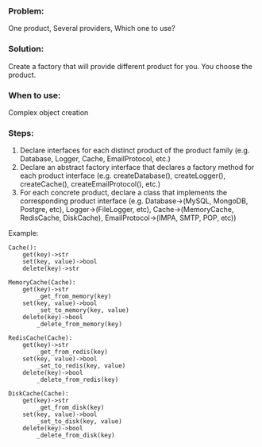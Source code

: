 ### Problem:
One product, Several providers, Which one to use?
### Solution:
Create a factory that will provide different product for you. You choose the product.
### When to use:
Complex object creation
### Steps:
1. Declare interfaces for each distinct product of the product family (e.g. Database, Logger, Cache, EmailProtocol, etc.)
2. Declare an abstract factory interface that declares a factory method for each product interface (e.g. createDatabase(), createLogger(), createCache(), createEmailProtocol(), etc.)
3. For each concrete product, declare a class that implements the corresponding product interface (e.g. Database->(MySQL, MongoDB, Postgre, etc), Logger->(FileLogger, etc), Cache->(MemoryCache, RedisCache, DiskCache), EmailProtocol->(IMPA, SMTP, POP, etc))

Example:
```
Cache():
    get(key)->str
    set(key, value)->bool
    delete(key)->str
```

```
MemoryCache(Cache):
    get(key)->str
        _get_from_memory(key)
    set(key, value)->bool
        _set_to_memory(key, value)
    delete(key)->bool
        _delete_from_memory(key)
```

```
RedisCache(Cache):
    get(key)->str
        _get_from_redis(key)
    set(key, value)->bool
        _set_to_redis(key, value)
    delete(key)->bool
        _delete_from_redis(key)
```

```
DiskCache(Cache):
    get(key)->str
        _get_from_disk(key)
    set(key, value)->bool
        _set_to_disk(key, value)
    delete(key)->bool
        _delete_from_disk(key)
```